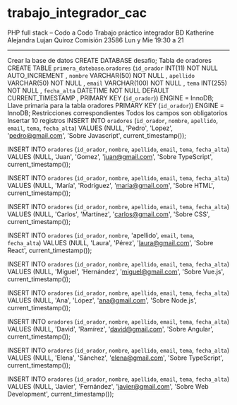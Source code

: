 # trabajo_integrador_cac

PHP full stack – Codo a Codo
Trabajo práctico integrador BD
Katherine Alejandra Lujan Quiroz
Comisión 23586
Lun y Mie 19:30 a 21
____________________________________________________________________________________
Crear la base de datos
CREATE DATABASE desafio;
Tabla de oradores
CREATE TABLE `primera_datebase`.`oradores` (`id_orador` INT(11) NOT NULL AUTO_INCREMENT , `nombre` VARCHAR(50) NOT NULL , `apellido` VARCHAR(50) NOT NULL , `email` VARCHAR(100) NOT NULL , `tema` INT(255) NOT NULL , `fecha_alta` DATETIME NOT NULL DEFAULT CURRENT_TIMESTAMP , PRIMARY KEY (`id_orador`)) ENGINE = InnoDB;
Llave primaria para la tabla oradores
PRIMARY KEY (`id_orador`)) ENGINE = InnoDB;
Restricciones correspondientes
Todos los campos son obligatorios 
Insertar 10 registros
INSERT INTO `oradores` (`id_orador`, `nombre`, `apellido`, `email`, `tema`, `fecha_alta`) VALUES (NULL, 'Pedro', 'Lopez', 'pedro@gmail.com', 'Sobre Javascript', current_timestamp());

INSERT INTO `oradores` (`id_orador`, `nombre`, `apellido`, `email`, `tema`, `fecha_alta`) 
VALUES (NULL, 'Juan', 'Gomez', 'juan@gmail.com', 'Sobre TypeScript', current_timestamp());

INSERT INTO `oradores` (`id_orador`, `nombre`, `apellido`, `email`, `tema`, `fecha_alta`) 
VALUES (NULL, 'María', 'Rodríguez', 'maria@gmail.com', 'Sobre HTML', current_timestamp());

INSERT INTO `oradores` (`id_orador`, `nombre`, `apellido`, `email`, `tema`, `fecha_alta`) 
VALUES (NULL, 'Carlos', 'Martínez', 'carlos@gmail.com', 'Sobre CSS', current_timestamp());

INSERT INTO `oradores` (`id_orador`, `nombre`, 'apellido', `email`, `tema`, `fecha_alta`) 
VALUES (NULL, 'Laura', 'Pérez', 'laura@gmail.com', 'Sobre React', current_timestamp());

INSERT INTO `oradores` (`id_orador`, `nombre`, `apellido`, `email`, `tema`, `fecha_alta`) 
VALUES (NULL, 'Miguel', 'Hernández', 'miguel@gmail.com', 'Sobre Vue.js', current_timestamp());

INSERT INTO `oradores` (`id_orador`, `nombre`, `apellido`, `email`, `tema`, `fecha_alta`) 
VALUES (NULL, 'Ana', 'López', 'ana@gmail.com', 'Sobre Node.js', current_timestamp());

INSERT INTO `oradores` (`id_orador`, `nombre`, `apellido`, `email`, `tema`, `fecha_alta`) 
VALUES (NULL, 'David', 'Ramírez', 'david@gmail.com', 'Sobre Angular', current_timestamp());

INSERT INTO `oradores` (`id_orador`, `nombre`, `apellido`, `email`, `tema`, `fecha_alta`) 
VALUES (NULL, 'Elena', 'Sánchez', 'elena@gmail.com', 'Sobre TypeScript', current_timestamp());

INSERT INTO `oradores` (`id_orador`, `nombre`, `apellido`, `email`, `tema`, `fecha_alta`) 
VALUES (NULL, 'Javier', 'Fernández', 'javier@gmail.com', 'Sobre Web Development', current_timestamp());




